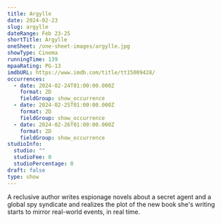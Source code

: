 ```yaml
---
title: Argylle
date: 2024-02-23
slug: argylle
dateRange: Feb 23-25
shortTitle: Argylle
oneSheet: /one-sheet-images/argylle.jpg
showType: Cinema
runningTime: 139
mpaaRating: PG-13
imdbURL: https://www.imdb.com/title/tt15009428/
occurrences:
  - date: 2024-02-24T01:00:00.000Z
    format: 2D
    fieldGroup: show_occurrence
  - date: 2024-02-25T01:00:00.000Z
    format: 2D
    fieldGroup: show_occurrence
  - date: 2024-02-26T01:00:00.000Z
    format: 2D
    fieldGroup: show_occurrence
studioInfo:
  studio: ""
  studioFee: 0
  studioPercentage: 0
draft: false
type: show
---
```

A reclusive author writes espionage novels about a secret agent and a global spy syndicate and realizes the plot of the new book she's writing starts to mirror real-world events, in real time.  